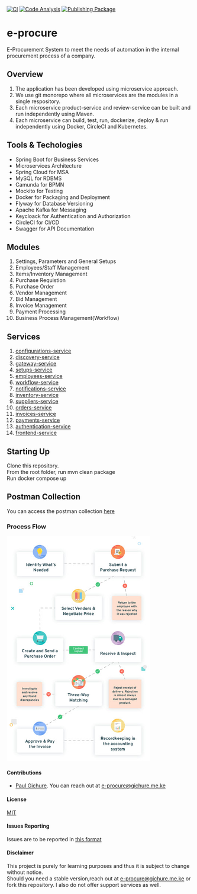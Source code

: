 [![CI](https://circleci.com/gh/Gichure/e-procure/tree/main.svg?style=svg)](https://circleci.com/gh/Gichure/e-procure/tree/main)
[![Code Analysis](https://github.com/Gichure/e-procure/actions/workflows/codeql-analysis.yml/badge.svg?branch=main)](https://github.com/Gichure/e-procure/actions/workflows/codeql-analysis.yml)
[![Publishing Package](https://github.com/Gichure/e-procure/actions/workflows/maven-publish.yml/badge.svg?branch=main)](https://github.com/Gichure/e-procure/actions/workflows/maven-publish.yml)

# e-procure
E-Procurement System to meet the needs of automation in the internal procurement process of a company.  
## Overview
1.  The application has been developed using microservice approach.  
2.  We use git monorepo where all microservices are the modules in a single respository.
3.  Each microservice product-service and review-service can be built and run independently using Maven.
4.  Each microservice can build, test, run, dockerize, deploy & run independently using Docker, CircleCI and Kubernetes.

## Tools & Techologies
-  Spring Boot for Business Services
-  Microservices Architecture
-  Spring Cloud for MSA
-  MySQL for RDBMS
-  Camunda for BPMN
-  Mockito for Testing
-  Docker for Packaging and Deployment
-  Flyway for Database Versioning
-  Apache Kafka for Messaging
-  Keycloack for Authentication and Authorization
-  CircleCI for CI/CD
-  Swagger for API Documentation


## Modules
1.  Settings, Parameters and General Setups
2.  Employees/Staff Management
3.  Items/Inventory Management
4.  Purchase Requistion
5.  Purchase Order
6.  Vendor Management
7.  Bid Management
8.  Invoice Management
9.  Payment Processing
10.  Business Process Management(Workflow)

## Services
1.  [configurations-service](configurations-service/README.md)
2.  [discovery-service](discovery-service/README.md)
3.  [gateway-service](gateway-service/README.md)
4.  [setups-service](setups-service/README.md)
5.  [employees-service](employees-service/README.md)
6.  [workflow-service](workflow-service/README.md)
7.  [notifications-service](notifications-service/README.md)
8.  [inventory-service](inventory-service/README.md)
9.  [suppliers-service](suppliers-service/README.md)
10. [orders-service](orders-service/README.md)
11. [invoices-service](invoices-service/README.md)
12. [payments-service](payments-service/README.md)
13. [authentication-service](authentication-service/README.md)
14. [frontend-service](ui-service/README.md)

## Starting Up
Clone this repository.  
From the root folder, run mvn clean package  
Run docker compose up

## Postman Collection
You can access the postman collection [here]()  
### Process Flow
![E-Procure Process Flow](resources/images/process_flow.jpg)

#### Contributions
-  [Paul Gichure](https://linkedin.com/in/gichure). You can reach out at e-procure@gichure.me.ke

#### License
[MIT](LICENSE.md)

#### Issues Reporting
Issues are to be reported in [this format](.github/ISSUE_TEMPLATE/bug_report.md)

#### Disclaimer
This project is purely for learning purposes and thus it is subject to change without notice.  
Should you need a stable version,reach out at e-procure@gichure.me.ke or fork this repository. 
 I also do not offer support services as well.  
